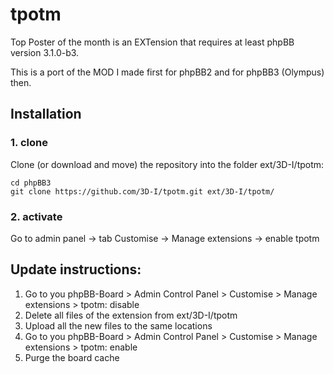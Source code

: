 # tpotm

Top Poster of the month is an EXTension that requires at least phpBB version 3.1.0-b3.

This is a port of the MOD I made first for phpBB2 and for phpBB3 (Olympus) then.

## Installation

### 1. clone
Clone (or download and move) the repository into the folder ext/3D-I/tpotm:

```
cd phpBB3
git clone https://github.com/3D-I/tpotm.git ext/3D-I/tpotm/
```

### 2. activate
Go to admin panel -> tab Customise -> Manage extensions -> enable tpotm

## Update instructions:
1. Go to you phpBB-Board > Admin Control Panel > Customise > Manage extensions > tpotm: disable
2. Delete all files of the extension from ext/3D-I/tpotm
3. Upload all the new files to the same locations
4. Go to you phpBB-Board > Admin Control Panel > Customise > Manage extensions > tpotm: enable
5. Purge the board cache
